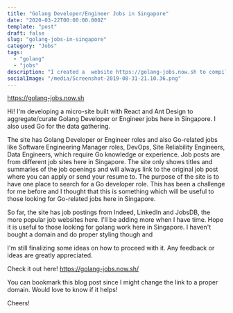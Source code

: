 ```yaml
---
title: "Golang Developer/Engineer Jobs in Singapore"
date: "2020-03-22T00:00:00.000Z"
template: "post"
draft: false
slug: "golang-jobs-in-singapore"
category: "Jobs"
tags:
  - "golang" 
  - "jobs"
description: "I created a  website https://golang-jobs.now.sh to compile Golang jobs from other websites."
socialImage: "/media/Screenshot-2019-08-31-21.10.36.png"
---
```


https://golang-jobs.now.sh

Hi! I'm developing a micro-site built with React and Ant Design to aggregate/curate Golang Developer or Engineer jobs here in Singapore. I also used Go for the data gathering.

The site has Golang Developer or Engineer roles and also Go-related jobs like Software Engineering Manager roles, DevOps, Site Reliability Engineers, Data Engineers, which require Go knowledge or experience. Job posts are from different job sites here in Singapore. The site only shows titles and summaries of the job openings and will always link to the original job post where you can apply or send your resume to. The purpose of the site is to have one place to search for a Go developer role. This has been a challenge for me before and I thought that this is something which will be useful to those looking for Go-related jobs here in Singapore.

So far, the site has job postings from Indeed, LinkedIn and JobsDB, the more popular job websites here. I'll be adding more when I have time.  Hope it is useful to those looking for golang work here in Singapore. I haven't bought a domain and do proper styling though and 

I'm still finalizing some ideas on how to proceed with it. Any feedback or ideas are greatly appreciated. 

Check it out here! https://golang-jobs.now.sh/

You can bookmark this blog post since I might change the link to a proper domain.  Would love to know if it helps! 

Cheers!